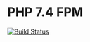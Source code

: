 # PHP 7.4 FPM

[![Build Status](https://travis-ci.org/devilbox/docker-php-fpm-7.4.svg?branch=master)](https://travis-ci.org/devilbox/docker-php-fpm-7.4)

